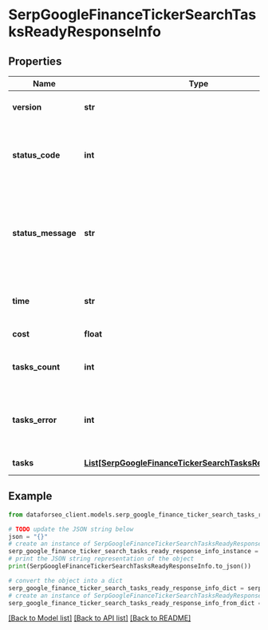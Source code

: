 # SerpGoogleFinanceTickerSearchTasksReadyResponseInfo


## Properties

Name | Type | Description | Notes
------------ | ------------- | ------------- | -------------
**version** | **str** | the current version of the API | [optional] 
**status_code** | **int** | general status code you can find the full list of the response codes here | [optional] 
**status_message** | **str** | general informational message you can find the full list of general informational messages here | [optional] 
**time** | **str** | total execution time, seconds | [optional] 
**cost** | **float** | total tasks cost, USD | [optional] 
**tasks_count** | **int** | the number of tasks in the tasks array | [optional] 
**tasks_error** | **int** | the number of tasks in the tasks array returned with an error | [optional] 
**tasks** | [**List[SerpGoogleFinanceTickerSearchTasksReadyTaskInfo]**](SerpGoogleFinanceTickerSearchTasksReadyTaskInfo.md) | array of tasks | [optional] 

## Example

```python
from dataforseo_client.models.serp_google_finance_ticker_search_tasks_ready_response_info import SerpGoogleFinanceTickerSearchTasksReadyResponseInfo

# TODO update the JSON string below
json = "{}"
# create an instance of SerpGoogleFinanceTickerSearchTasksReadyResponseInfo from a JSON string
serp_google_finance_ticker_search_tasks_ready_response_info_instance = SerpGoogleFinanceTickerSearchTasksReadyResponseInfo.from_json(json)
# print the JSON string representation of the object
print(SerpGoogleFinanceTickerSearchTasksReadyResponseInfo.to_json())

# convert the object into a dict
serp_google_finance_ticker_search_tasks_ready_response_info_dict = serp_google_finance_ticker_search_tasks_ready_response_info_instance.to_dict()
# create an instance of SerpGoogleFinanceTickerSearchTasksReadyResponseInfo from a dict
serp_google_finance_ticker_search_tasks_ready_response_info_from_dict = SerpGoogleFinanceTickerSearchTasksReadyResponseInfo.from_dict(serp_google_finance_ticker_search_tasks_ready_response_info_dict)
```
[[Back to Model list]](../README.md#documentation-for-models) [[Back to API list]](../README.md#documentation-for-api-endpoints) [[Back to README]](../README.md)


